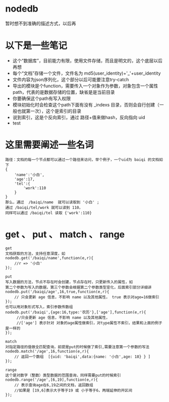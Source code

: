 # nodedb
  暂时想不到准确的描述方式，以后再
# 以下是一些笔记
- 这个“数据库”，目前能力有限，使用文件存储，而且是明文的，这个底层以后再想
- 每个“文档”存储一个文件，文件名为 md5(user_identity)+'_'+user_identity
- 文件内容为json序列化，这个部分以后可能要注意try-catch
- 导出的模块是个function，需要传入一个对象作为参数，对象包含一个属性 path，代表的是数据存储的位置，缺省是是当前目录
- 你要确保这个path有写入权限
- 模块初始化时会检查这个path下面有没有 _indexs 目录，否则会自行创建（一般也就第一次），这个是索引的目录
- 说到索引，这是个反向索引，通过 路径+值来做hash，反向指向 uid
- test

# 这里需要阐述一些名词
	路径：文档的每一个节点都可以通过一个路径来访问，举个例子，一个uid为 baiqi 的文档如下
	{
		'name':'小白',
		'age':17,
		'tel':{
			'work':110
		}
	}
	那么，通过  /baiqi/name  就可以读取到 '小白' ; 
	通过 /baiqi/tel/work 就可以读到 110，
	同样可以通过 /baiqi/tel 读取 {'work':110}
	
# get 、 put 、 match 、 range
	get
	文档获取的方法，支持任意深度，如 
	nodedb.get('/baiqi/name',function(e,r){
	 	//r => '小白'
	});
	
	put 
	写入数据的方法，节点不存在时会创建，节点存在时，只更新传入的属性，如
	第二个参数为写入的数据，第三个参数会根据第二个参数类型变化，后面索引部分详细讲
	nodedb.put('/baiqi/age',16,true,function(e,r){
		// 只会更新 age 信息，不影响 name 以及其他属性， true 表示对age=16做索引
	});
	也可以用对象形式写入，索引参数传数组
	nodedb.put('/baiqi',{age:16,type:'农历'},['age'],function(e,r){
		 //只会更新 age 信息，不影响 name 以及其他属性，
		 //['age'] 表示针对 对象的age属性做索引，对type属性不索引，结果和上面的例子是一样的
	});
	
	match
	对指定路径的值做全匹配查询，前提是put的时候做了索引,需要注意第一个参数的写法
	nodedb.match('/age',16,function(e,r){
		// 返回一个数组  [{uid: 'baiqi',data:{name: '小白',age: 18} } ]
	});
	
	range
	这个是对数字（整数）类型数据的范围查询，同样需要put的时候索引
	nodedb.range('/age',[6,19],function(e,r){
		// 表示查询age在6,19之间的文档，返回数组
		//如果是 [19,6]表示大于等于19 或 小于等于6，两端延伸的开区间
	});
	

